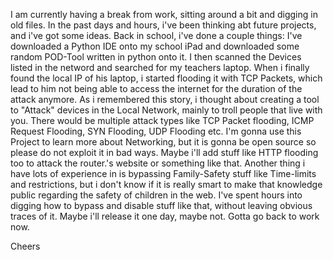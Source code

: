 

I am currently having a break from work, sitting around a bit and digging in old files. In the past days and hours, i've been thinking abt future projects, and i've got some ideas. Back in school, i've done a couple things: I've downloaded a Python IDE onto my school iPad and downloaded some random POD-Tool written in python onto it. I then scanned the Devices listed in the netword and searched for my teachers laptop. When i finally found the local IP of his laptop, i started flooding it with TCP Packets, which lead to him not being able to access the internet for the duration of the attack anymore. As i remembered this story, i thought about creating a tool to "Attack" devices in the Local Network, mainly to troll people that live with you. There would be multiple attack types like TCP Packet flooding, ICMP Request Flooding, SYN Flooding, UDP Flooding etc.
I'm gonna use this Project to learn more about Networking, but it is gonna be open source so please do not exploit it in bad ways. Maybe i'll add stuff like HTTP flooding too to attack the router.'s website or something like that. Another thing i have lots of experience in is bypassing Family-Safety stuff like Time-limits and restrictions, but i don't know if it is really smart to make that knowledge public regarding the safety of children in the web. I've spent hours into digging how to bypass and disable stuff like that, without leaving obvious traces of it. Maybe i'll release it one day, maybe not. Gotta go back to work now. 

Cheers
